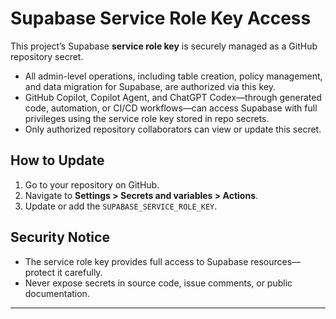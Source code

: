 # Supabase Service Role Key Access

This project’s Supabase **service role key** is securely managed as a GitHub repository secret.

- All admin-level operations, including table creation, policy management, and data migration for Supabase, are authorized via this key.
- GitHub Copilot, Copilot Agent, and ChatGPT Codex—through generated code, automation, or CI/CD workflows—can access Supabase with full privileges using the service role key stored in repo secrets.
- Only authorized repository collaborators can view or update this secret.

## How to Update

1. Go to your repository on GitHub.
2. Navigate to **Settings > Secrets and variables > Actions**.
3. Update or add the `SUPABASE_SERVICE_ROLE_KEY`.

## Security Notice

- The service role key provides full access to Supabase resources—protect it carefully.
- Never expose secrets in source code, issue comments, or public documentation.

---